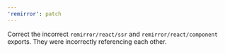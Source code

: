 ```yaml
---
'remirror': patch
---
```


Correct the incorrect `remirror/react/ssr` and `remirror/react/component` exports. They were incorrectly referencing each other.
